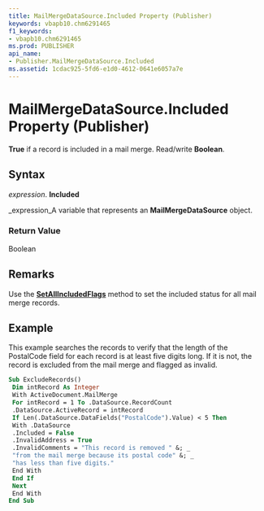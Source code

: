 ```yaml
---
title: MailMergeDataSource.Included Property (Publisher)
keywords: vbapb10.chm6291465
f1_keywords:
- vbapb10.chm6291465
ms.prod: PUBLISHER
api_name:
- Publisher.MailMergeDataSource.Included
ms.assetid: 1cdac925-5fd6-e1d0-4612-0641e6057a7e
---
```



# MailMergeDataSource.Included Property (Publisher)

 **True** if a record is included in a mail merge. Read/write **Boolean**.


## Syntax

 _expression_. **Included**

 _expression_A variable that represents an  **MailMergeDataSource** object.


### Return Value

Boolean


## Remarks

Use the  **[SetAllIncludedFlags](mailmergedatasource-setallincludedflags-method-publisher.md)** method to set the included status for all mail merge records.


## Example

This example searches the records to verify that the length of the PostalCode field for each record is at least five digits long. If it is not, the record is excluded from the mail merge and flagged as invalid.


```vb
Sub ExcludeRecords() 
 Dim intRecord As Integer 
 With ActiveDocument.MailMerge 
 For intRecord = 1 To .DataSource.RecordCount 
 .DataSource.ActiveRecord = intRecord 
 If Len(.DataSource.DataFields("PostalCode").Value) < 5 Then 
 With .DataSource 
 .Included = False 
 .InvalidAddress = True 
 .InvalidComments = "This record is removed " &; _ 
 "from the mail merge because its postal code" &; _ 
 "has less than five digits." 
 End With 
 End If 
 Next 
 End With 
End Sub
```


